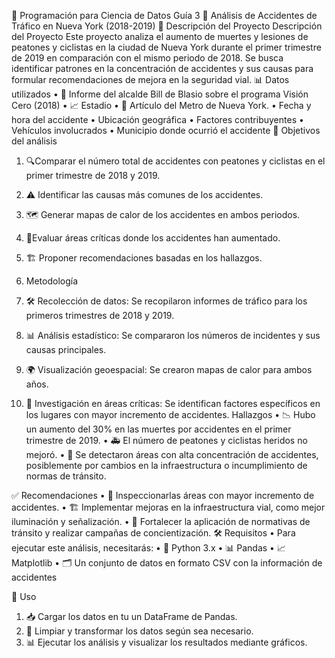 🚀 Programación para Ciencia de Datos
Guía 3
🚦 Análisis de Accidentes de Tráfico en Nueva York (2018-2019)
📝 Descripción del Proyecto
Descripción del Proyecto Este proyecto analiza el aumento de muertes y lesiones de peatones y ciclistas en la ciudad de Nueva York durante el primer trimestre de 2019 en comparación con el mismo periodo de 2018. Se busca identificar patrones en la concentración de accidentes y sus causas para formular recomendaciones de mejora en la seguridad vial.
📊 Datos utilizados
•	📄 Informe del alcalde Bill de Blasio sobre el programa Visión Cero (2018)
•	📈 Estadio
•	📰 Artículo del Metro de Nueva York.
•	Fecha y hora del accidente
•	Ubicación geográfica
•	Factores contribuyentes
•	Vehículos involucrados
•	Municipio donde ocurrió el accidente
🎯 Objetivos del análisis
1.	🔍Comparar el número total de accidentes con peatones y ciclistas en el primer trimestre de 2018 y 2019.
2.	⚠️ Identificar las causas más comunes de los accidentes.
3.	🗺️ Generar mapas de calor de los accidentes en ambos periodos.
4.	 🚨Evaluar áreas críticas donde los accidentes han aumentado.
5.	🏗️ Proponer recomendaciones basadas en los hallazgos.



6.	Metodología
1.	🛠 Recolección de datos: Se recopilaron informes de tráfico para los primeros trimestres de 2018 y 2019.
2.	📊 Análisis estadístico:  Se compararon los números de incidentes y sus causas principales.
3.	🌍 Visualización geoespacial: Se crearon mapas de calor para ambos años.
4.	🚦 Investigación en áreas críticas: Se identifican factores específicos en los lugares con mayor incremento de accidentes.
Hallazgos
•	📉 Hubo un aumento del 30% en las muertes por accidentes en el primer trimestre de 2019.
•	🚑 El número de peatones y ciclistas heridos no mejoró.
•	📍 Se detectaron áreas con alta concentración de accidentes, posiblemente por cambios en la infraestructura o incumplimiento de normas de tránsito.

✅ Recomendaciones
•	🔎 Inspeccionarlas áreas con mayor incremento de accidentes.
•	🏗️ Implementar mejoras en la infraestructura vial, como mejor iluminación y señalización.
•	🚓 Fortalecer la aplicación de normativas de tránsito y realizar campañas de concientización.
🛠️ Requisitos
•	Para ejecutar este análisis, necesitarás:
•	🐍 Python 3.x
•	📊 Pandas
•	📈 Matplotlib
•	🗂️ Un conjunto de datos en formato CSV con la información de accidentes


🚀 Uso
1.	📥 Cargar los datos en tu un DataFrame de Pandas.
2.	🧹 Limpiar y transformar los datos según sea necesario.
3.	📊 Ejecutar los análisis y visualizar los resultados mediante gráficos.



